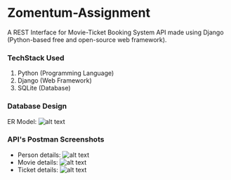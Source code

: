 # Zomentum-Assignment
 A REST Interface for Movie-Ticket Booking System API made using Django (Python-based free and open-source web framework).
 
### TechStack Used
1. Python (Programming Language)
2. Django (Web Framework)
3. SQLite (Database)

### Database Design
ER Model:
![alt text](https://github.com/anshikabajpai23/Zomentum-Assignment/blob/master/Images_tbs/ER.JPG)

### API's Postman Screenshots 
- Person details:
![alt text](https://github.com/anshikabajpai23/Zomentum-Assignment/blob/master/Images_tbs/post_person.JPG)
- Movie details:
![alt text](https://github.com/anshikabajpai23/Zomentum-Assignment/blob/master/Images_tbs/post_movie.JPG)
- Ticket details:
![alt text](https://github.com/anshikabajpai23/Zomentum-Assignment/blob/master/Images_tbs/post_ticket.JPG)
